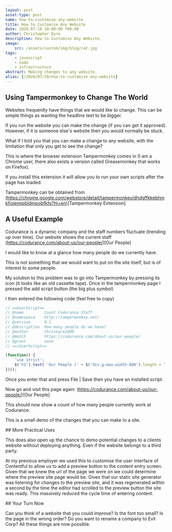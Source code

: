 ```yaml
---
layout: post
asset-type: post
name: how-to-customise-any-website
title: How to Customise Any Website
date: 2020-07-10 10:00:00 +00:00
author: Christopher Eyre
description: How to Customise Any Website.
image:
    src: /assets/custom/img/blog/cat.jpg
tags:
    - javascript
    - node
    - infrastructure
abstract: Making changes to any website.
alias: [/2020/07/10/how-to-customise-any-website]
---
```


## Using Tampermonkey to Change The World

Websites frequently have things that we would like to change.
This can be simple things as wanting the headline text to be bigger.

If you run the website you can make the change (if you can get it approved).
However, if it is someone else's website then you would normally be stuck.

What if I told you that you can make a change to any website, with the limitation that only you get to see the change?

This is where the browser extension Tampermonkey comes in (I am a Chrome user, there also exists a version called Greasemonkey that works on Firefox).

If you install this extension it will allow you to run your own scripts after the page has loaded.

Tampermonkey can be obtained from (https://chrome.google.com/webstore/detail/tampermonkey/dhdgffkkebhmkfjojejmpbldmpobfkfo?hl=en)[Tampermonkey Extension]

## A Useful Example

Codurance is a dynamic company and the staff numbers fluctuate (trending up over time).
Our website shows the current staff (https://codurance.com/about-us/our-people/)[Our People]

I would like to know at a glance how many people do we currently have.

This is not something that we would want to put on the site itself, but is of interest to some people.

My solution to this problem was to go into Tampermonkey by pressing its icon (it looks like an old cassette tape).
Once in the tampermonkey page I pressed the add script button (the big plus symbol)

I then entered the following code (feel free to copy)

```javascript
// ==UserScript==
// @name         Count Codurance Staff
// @namespace    http://tampermonkey.net/
// @version      0.1
// @description  How many people do we have?
// @author       Chriseyre2000
// @match        https://codurance.com/about-us/our-people/
// @grant        none
// ==/UserScript==

(function() {
    'use strict';
    $('h1').text( 'Our People (' + $('div.g-max-width-800').length + ')'  );
})();
```

Once you enter that and press File | Save then you have an installed script.

Now go and visit this page again: (https://codurance.com/about-us/our-people/)[Our People]

This should now show a count of how many people currently work at Codurance.

This is a small demo of the changes that you can make to a site.

## More Practical Uses

This does also open up the chance to demo potential changes to a clients website without deploying anything. Even if the website belongs to a third party.

At my previous employer we used this to customise the user interface of Contentful to allow us to add a preview button to the content entry screen. Given that we knew the url of the page we were on we could determine where the preview site page would be. Given that our static site generator was listening for changes to the preview site, and it was regenerated within a second by the time the editor had scrolled to the preview button the site was ready. This massively reduced the cycle time of entering content.

## Your Turn Now

Can you think of a website that you could improve? Is the font too small? Is the page in the wrong order? Do you want to rename a company to Evil Corp? All these things are now possible.
